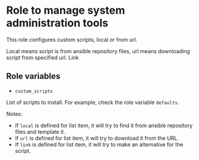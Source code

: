 # Role to manage system administration tools

This role configures custom scripts, local or from url.

Local means script is from ansible repository files, url means downloading script from specified url. Link

## Role variables

* `custom_scripts`

List of scripts to install. For example, check the role variable `defaults`.

Notes:

- If `local` is defined for list item, it will try to find it from ansible repository files and template it.
- If `url` is defined for list item, it will try to download it from the URL.
- If `link` is defined for list item, it will try to make an alternative for the script.
